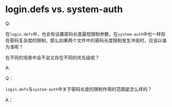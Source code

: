 # login.defs vs. system-auth



Q:

在`login.defs`中，也会有设置密码长度最短限制参数，在`system-auth`中也一样存在密码复杂度的限制，那么如果两个文件中的密码长度限制发生冲突时，应该以谁为准呢？

在不同的场景中会不会又存在不同的优先级呢？

A: 





Q：

`login.defs`与`system-auth`中关于密码长度的限制作用的范围是怎么样的？



A：

